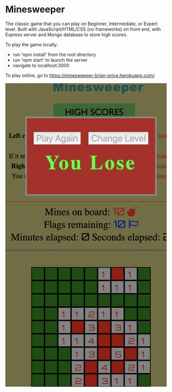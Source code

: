 # Minesweeper

The classic game that you can play on Beginner, Intermediate, or Expert level.  Built with JavaScript/HTML/CSS (no frameworks) on front end, with Express server and Mongo database to store high scores.

To play the game locally:
* run 'npm install' from the root directory
* run 'npm start' to launch the server
* navigate to localhost:3000

To play online, go to https://minesweeper-brian-price.herokuapp.com/.

![Minesweeper](./Minesweeper.png)